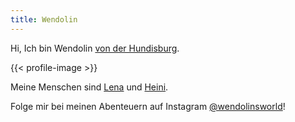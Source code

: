 ```yaml
---
title: Wendolin
---
```


Hi, Ich bin Wendolin [von der Hundisburg](http://von-der-hundisburg.de).

{{< profile-image >}}

Meine Menschen sind [Lena](https://lena.merker.id) und [Heini](https://heinrich.merker.id/de/).

Folge mir bei meinen Abenteuern auf Instagram [@wendolinsworld](https://instagram.com/wendolinsworld/)!
